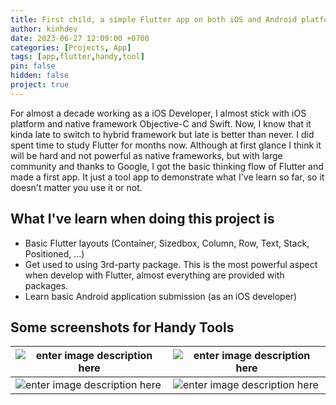 ```yaml
---
title: First child, a simple Flutter app on both iOS and Android platform - Handy Tools
author: kinhdev
date: 2023-06-27 12:09:00 +0700
categories: [Projects, App]
tags: [app,flutter,handy,tool]
pin: false
hidden: false
project: true
---
```


For almost a decade working as a iOS Developer, I almost stick with iOS platform and native framework Objective-C and Swift. Now, I know that it kinda late to switch to hybrid framework but late is better than never. I did spent time to study Flutter for months now. Although at first glance I think it will be hard and not powerful as native frameworks, but with large community and thanks to Google, I got the basic thinking flow of Flutter and made a first app. It just a tool app to demonstrate what I've learn so far, so it doesn't matter you use it or not.

## What I've learn when doing this project is

-   Basic Flutter layouts (Container, Sizedbox, Column, Row, Text, Stack, Positioned, ...)
-   Get used to using 3rd-party package. This is the most powerful aspect when develop with Flutter, almost everything are provided with packages.
-   Learn basic Android application submission (as an iOS developer)

## Some screenshots for Handy Tools

|  ![enter image description here](https://www.mediafire.com/convkey/db4f/oa4ccz40ernwgct9g.jpg)| ![enter image description here](https://www.mediafire.com/convkey/ed2b/o0ate1tayphy7nu9g.jpg) |
|--|--|
| ![enter image description here](https://www.mediafire.com/convkey/bf57/v9m3xlnptz7wxfm9g.jpg) | ![enter image description here](https://www.mediafire.com/convkey/c1db/qdrwck5iopzbmw79g.jpg) |
